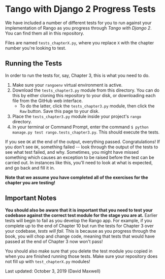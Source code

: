 # Tango with Django 2 Progress Tests
We have included a number of different tests for you to run against your implementation of Rango as you progress through *Tango with Django 2*. You can find them all in this repository.

Files are named `tests_chapterX.py`, where you replace `X` with the chapter number you're looking to test.

## Running the Tests
In order to run the tests for, say, Chapter 3, this is what you need to do.

1. Make sure your `rangoenv` virtual environment is active.
2. Download the `tests_chapter3.py` module from this directory. You can do this by either cloning this repository to your disk, or downloading each file from the GitHub web interface.
    * To do the latter, click the `tests_chapter3.py` module, then click the `Raw` button. Save this page to your disk.
3. Place the `tests_chapter3.py` module inside your project's `rango` directory.
4. In your terminal or Command Prompt, enter the command `$ python manage.py test rango.tests_chapter3.py`. This should execute the tests.

If you see `OK` at the end of the output, everything passed. Congratulations! If you don't see `OK`, something failed -- look through the output of the tests to see what test failed, and why. Sometimes, you might have missed something which causes an exception to be raised before the test can be carried out. In instances like this, you'll need to look at what is expected, and go back and fill it in.

**Note that we assume you have completed all of the exercises for the chapter you are testing!**

## Important Notes
**You should also be aware that it is important that you need to test your codebase against the correct test module for the stage you are at.** Earlier tests will begin to fail as you develop the Rango app. For example, if you complete up to the end of Chapter 10 but run the tests for Chapter 3 over your codebase, *tests will fail.* This is because as you progress through the book, you will chop and change code, meaning that tests that would have passed at the end of Chapter 3 now won't pass!

You should also make sure that you delete the test module you copied in when you are finished running those tests. Make sure your repository does not fill up with `test_chapterX.py` modules!

Last updated: October 3, 2019 (David Maxwell)
